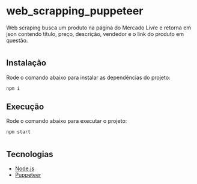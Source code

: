 # web_scrapping_puppeteer

Web scraping busca um produto na página do Mercado Livre e retorna em json contendo título, preço, descrição, vendedor e o link do produto em questão.

#

## Instalação

Rode o comando abaixo para instalar as dependências do projeto:

`npm i`

## Execução

Rode o comando abaixo para executar o projeto:

`npm start`

#

## Tecnologias

- [Node.js](https://nodejs.org/en/)
- [Puppeteer](https://pptr.dev/)
